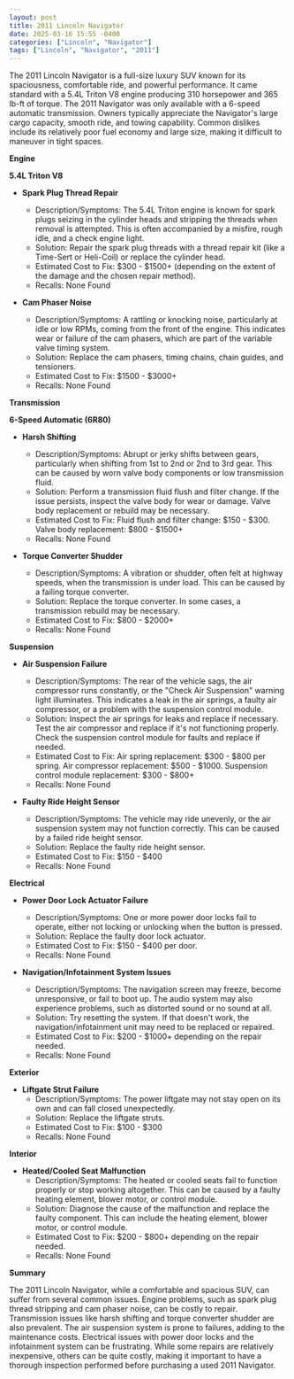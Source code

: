```yaml
---
layout: post
title: 2011 Lincoln Navigator
date: 2025-03-16 15:55 -0400
categories: ["Lincoln", "Navigator"]
tags: ["Lincoln", "Navigator", "2011"]
---
```

The 2011 Lincoln Navigator is a full-size luxury SUV known for its spaciousness, comfortable ride, and powerful performance. It came standard with a 5.4L Triton V8 engine producing 310 horsepower and 365 lb-ft of torque. The 2011 Navigator was only available with a 6-speed automatic transmission. Owners typically appreciate the Navigator's large cargo capacity, smooth ride, and towing capability. Common dislikes include its relatively poor fuel economy and large size, making it difficult to maneuver in tight spaces.

**Engine**

**5.4L Triton V8**

*   **Spark Plug Thread Repair**
    *   Description/Symptoms: The 5.4L Triton engine is known for spark plugs seizing in the cylinder heads and stripping the threads when removal is attempted. This is often accompanied by a misfire, rough idle, and a check engine light.
    *   Solution: Repair the spark plug threads with a thread repair kit (like a Time-Sert or Heli-Coil) or replace the cylinder head.
    *   Estimated Cost to Fix: $300 - $1500+ (depending on the extent of the damage and the chosen repair method).
    *   Recalls: None Found

*   **Cam Phaser Noise**
    *   Description/Symptoms: A rattling or knocking noise, particularly at idle or low RPMs, coming from the front of the engine. This indicates wear or failure of the cam phasers, which are part of the variable valve timing system.
    *   Solution: Replace the cam phasers, timing chains, chain guides, and tensioners.
    *   Estimated Cost to Fix: $1500 - $3000+
    *   Recalls: None Found

**Transmission**

**6-Speed Automatic (6R80)**

*   **Harsh Shifting**
    *   Description/Symptoms: Abrupt or jerky shifts between gears, particularly when shifting from 1st to 2nd or 2nd to 3rd gear. This can be caused by worn valve body components or low transmission fluid.
    *   Solution: Perform a transmission fluid flush and filter change. If the issue persists, inspect the valve body for wear or damage. Valve body replacement or rebuild may be necessary.
    *   Estimated Cost to Fix: Fluid flush and filter change: $150 - $300. Valve body replacement: $800 - $1500+
    *   Recalls: None Found

*   **Torque Converter Shudder**
    *   Description/Symptoms: A vibration or shudder, often felt at highway speeds, when the transmission is under load. This can be caused by a failing torque converter.
    *   Solution: Replace the torque converter. In some cases, a transmission rebuild may be necessary.
    *   Estimated Cost to Fix: $800 - $2000+
    *   Recalls: None Found

**Suspension**

*   **Air Suspension Failure**
    *   Description/Symptoms: The rear of the vehicle sags, the air compressor runs constantly, or the "Check Air Suspension" warning light illuminates. This indicates a leak in the air springs, a faulty air compressor, or a problem with the suspension control module.
    *   Solution: Inspect the air springs for leaks and replace if necessary. Test the air compressor and replace if it's not functioning properly. Check the suspension control module for faults and replace if needed.
    *   Estimated Cost to Fix: Air spring replacement: $300 - $800 per spring. Air compressor replacement: $500 - $1000. Suspension control module replacement: $300 - $800+
    *   Recalls: None Found

*   **Faulty Ride Height Sensor**
    *   Description/Symptoms: The vehicle may ride unevenly, or the air suspension system may not function correctly. This can be caused by a failed ride height sensor.
    *   Solution: Replace the faulty ride height sensor.
    *   Estimated Cost to Fix: $150 - $400
    *   Recalls: None Found

**Electrical**

*   **Power Door Lock Actuator Failure**
    *   Description/Symptoms: One or more power door locks fail to operate, either not locking or unlocking when the button is pressed.
    *   Solution: Replace the faulty door lock actuator.
    *   Estimated Cost to Fix: $150 - $400 per door.
    *   Recalls: None Found

*   **Navigation/Infotainment System Issues**
    *   Description/Symptoms: The navigation screen may freeze, become unresponsive, or fail to boot up. The audio system may also experience problems, such as distorted sound or no sound at all.
    *   Solution: Try resetting the system. If that doesn't work, the navigation/infotainment unit may need to be replaced or repaired.
    *   Estimated Cost to Fix: $200 - $1000+ depending on the repair needed.
    *   Recalls: None Found

**Exterior**

*   **Liftgate Strut Failure**
    *   Description/Symptoms: The power liftgate may not stay open on its own and can fall closed unexpectedly.
    *   Solution: Replace the liftgate struts.
    *   Estimated Cost to Fix: $100 - $300
    *   Recalls: None Found

**Interior**

*   **Heated/Cooled Seat Malfunction**
    *   Description/Symptoms: The heated or cooled seats fail to function properly or stop working altogether. This can be caused by a faulty heating element, blower motor, or control module.
    *   Solution: Diagnose the cause of the malfunction and replace the faulty component. This can include the heating element, blower motor, or control module.
    *   Estimated Cost to Fix: $200 - $800+ depending on the repair needed.
    *   Recalls: None Found

**Summary**

The 2011 Lincoln Navigator, while a comfortable and spacious SUV, can suffer from several common issues. Engine problems, such as spark plug thread stripping and cam phaser noise, can be costly to repair. Transmission issues like harsh shifting and torque converter shudder are also prevalent. The air suspension system is prone to failures, adding to the maintenance costs. Electrical issues with power door locks and the infotainment system can be frustrating. While some repairs are relatively inexpensive, others can be quite costly, making it important to have a thorough inspection performed before purchasing a used 2011 Navigator.

